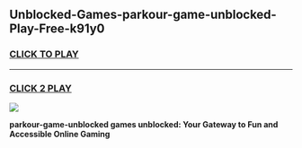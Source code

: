 
## Unblocked-Games-parkour-game-unblocked-Play-Free-k91y0
<h3>
<a href="https://premium76.site?title=parkour-game-unblocked&ref=17A">CLICK TO PLAY</a></h3>
<hr>

<h3>
<a href="https://premium76.site?title=parkour-game-unblocked&ref=17A">CLICK 2 PLAY</a>
  
</h3>

<a href="https://premium76.site?title=parkour-game-unblocked&ref=17A"><img src="https://clearcache.store/games.png"></a>


**parkour-game-unblocked games unblocked: Your Gateway to Fun and Accessible Online Gaming**
